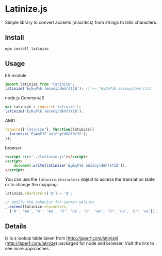 
# Latinize.js

Simple library to convert accents (diacritics) from strings to latin characters.

## Install

```
npm install latinize
```

## Usage

ES module

```javascript
import latinize from 'latinize';
latinize('ỆᶍǍᶆṔƚÉ áéíóúýčďěňřšťžů'); // => 'ExAmPlE aeiouycdenrstzu'
```

node.js CommonJS

```javascript
var latinize = require('latinize');
latinize('ỆᶍǍᶆṔƚÉ áéíóúýčďěňřšťžů');
```

AMD

```javascript
require(['latinize'], function(latinize){
  latinize('ỆᶍǍᶆṔƚÉ áéíóúýčďěňřšťžů');
});
```

browser

```html
<script src="../latinize.js"></script>
<script>
    document.write(latinize('ỆᶍǍᶆṔƚÉ áéíóúýčďěňřšťžů'));
</script>
```

You can use the `latinize.characters` object to access the translation table or to change the mapping:

```javascript
latinize.characters['Ω'] = 'O';

// modify the behavior for German umlauts
_.extend(latinize.characters,
  {'Ä': 'Ae', 'Ä': 'Ae', 'Ü': 'Ue', 'ä': 'ae', 'ö': 'oe', 'ü': 'ue'});
```

## Details

Is is a lookup table taken from [http://jsperf.com/latinize](http://jsperf.com/latinize) packaged for node and browser. Visit the link to see more approaches.
